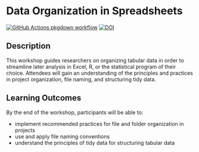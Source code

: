# Data Organization in Spreadsheets

<!-- badges: start -->
[![GitHub Actions pkgdown workflow](https://github.com/uf-repro/data-organization/workflows/pkgdown/badge.svg)](https://github.com/uf-repro/data-organization/actions?query=workflow%3Apkgdown)
[![DOI](https://zenodo.org/badge/DOI/10.5281/zenodo.3892183.svg)](https://doi.org/10.5281/zenodo.3892183)
<!-- badges: end -->

## Description

This workshop guides researchers on organizing tabular data in order to streamline later analysis in Excel, R, or the statistical program of their choice. Attendees will gain an understanding of the principles and practices in project organization, file naming, and structuring tidy data.

## Learning Outcomes

By the end of the workshop, participants will be able to:

* implement recommended practices for file and folder organization in projects
* use and apply file naming conventions
* understand the principles of tidy data for structuring tabular data
